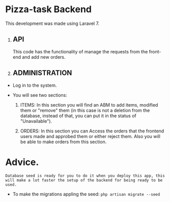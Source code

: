 # Pizza-task Backend

This development was made using Laravel 7.

1. ## API
    This code has the functionality of manage the requests from the front-end and add new orders.
2. ## ADMINISTRATION

-   Log in to the system.
-   You will see two sections:

    1. ITEMS:
       In this section you will find an ABM to add items, modified them or "remove" them (in this case is not a deletion from the database, instead of that, you can put it in the status of "Unavailable").

    2. ORDERS:
       In this section you can Access the orders that the frontend users made and approbed them or either reject them. Also you will be able to make orders from this section.

# Advice.

    Database seed is ready for you to do it when you deploy this app, this will make a lot faster the setup of the backend for being ready to be used.

-   To make the migrations appling the seed:
    `php artisan migrate --seed`
